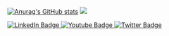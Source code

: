 [![Anurag's GitHub stats](https://github-readme-stats.vercel.app/api?username=resul4bdul&show_icons=true&theme=radical)](https://github.com/anuraghazra/github-readme-stats)
![](https://komarev.com/ghpvc/?username=resul4bdul&color=blueviolet)

<div id="badges">
  <a href="your-linkedin-URL">
    <img src="https://img.shields.io/badge/LinkedIn-blue?style=for-the-badge&logo=linkedin&logoColor=white" alt="LinkedIn Badge"/>
  </a>
  <a href="your-youtube-URL">
    <img src="https://img.shields.io/badge/YouTube-red?style=for-the-badge&logo=youtube&logoColor=white" alt="Youtube Badge"/>
  </a>
  <a href="your-twitter-URL">
    <img src="https://img.shields.io/badge/Twitter-blue?style=for-the-badge&logo=twitter&logoColor=white" alt="Twitter Badge"/>
  </a>
</div>

